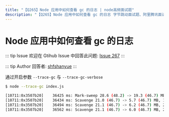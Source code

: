 ```yaml
---
title: "【Q265】Node 应用中如何查看 gc 的日志 | node高频面试题"
description: "【Q265】Node 应用中如何查看 gc 的日志 字节跳动面试题、阿里腾讯面试题、美团小米面试题。"
---
```


# Node 应用中如何查看 gc 的日志

::: tip Issue
欢迎在 Gtihub Issue 中回答此问题: [Issue 267](https://github.com/shfshanyue/Daily-Question/issues/267)
:::

::: tip Author
回答者: [shfshanyue](https://github.com/shfshanyue)
:::

通过开启参数 `--trace-gc` 与 `--trace-gc-verbose`

```bash
$ node --trace-gc index.js

[10711:0x3507b20]    36425 ms: Mark-sweep 28.6 (48.2) -> 19.3 (46.7) MB, 3.9 / 0.0 ms  (+ 10.4 ms in 8 steps since start of marking, biggest step 6.9 ms, walltime since start of marking 77 ms) (average mu = 0.997, current mu = 0.997) finalize incremental marking via task GC in old space requested
[10711:0x3507b20]    36434 ms: Scavenge 21.0 (46.7) -> 5.7 (46.7) MB, 1.0 / 0.0 ms  (average mu = 0.997, current mu = 0.997) allocation failure
[10711:0x3507b20]    36494 ms: Scavenge 21.1 (46.7) -> 6.2 (46.7) MB, 2.3 / 0.0 ms  (average mu = 0.997, current mu = 0.997) allocation failure
[10711:0x3507b20]    36562 ms: Scavenge 21.1 (46.7) -> 6.0 (46.7) MB, 2.8 / 0.0 ms  (average mu = 0.997, current mu = 0.997) allocation failure
```

